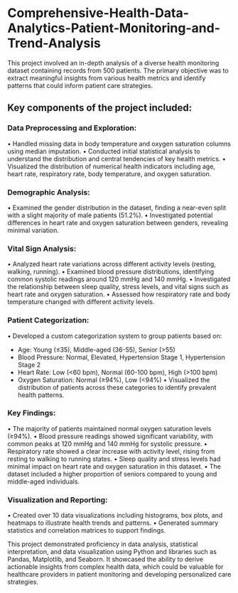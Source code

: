 # Comprehensive-Health-Data-Analytics-Patient-Monitoring-and-Trend-Analysis

This project involved an in-depth analysis of a diverse health monitoring dataset containing records from 500 patients. The primary objective was to extract meaningful insights from various health metrics and identify patterns that could inform patient care strategies.

## Key components of the project included:

### Data Preprocessing and Exploration:
• Handled missing data in body temperature and oxygen saturation columns using median imputation.
• Conducted initial statistical analysis to understand the distribution and central tendencies of key health metrics.
• Visualized the distribution of numerical health indicators including age, heart rate, respiratory rate, body temperature, and oxygen saturation.

### Demographic Analysis:
• Examined the gender distribution in the dataset, finding a near-even split with a slight majority of male patients (51.2%).
• Investigated potential differences in heart rate and oxygen saturation between genders, revealing minimal variation.

### Vital Sign Analysis:
• Analyzed heart rate variations across different activity levels (resting, walking, running).
• Examined blood pressure distributions, identifying common systolic readings around 120 mmHg and 140 mmHg.
• Investigated the relationship between sleep quality, stress levels, and vital signs such as heart rate and oxygen saturation.
• Assessed how respiratory rate and body temperature changed with different activity levels.

### Patient Categorization:
• Developed a custom categorization system to group patients based on:
  - Age: Young (≤35), Middle-aged (36-55), Senior (>55)
  - Blood Pressure: Normal, Elevated, Hypertension Stage 1, Hypertension Stage 2
  - Heart Rate: Low (<60 bpm), Normal (60-100 bpm), High (>100 bpm)
  - Oxygen Saturation: Normal (≥94%), Low (<94%)
• Visualized the distribution of patients across these categories to identify prevalent health patterns.

### Key Findings:
• The majority of patients maintained normal oxygen saturation levels (≥94%).
• Blood pressure readings showed significant variability, with common peaks at 120 mmHg and 140 mmHg for systolic pressure.
• Respiratory rate showed a clear increase with activity level, rising from resting to walking to running states.
• Sleep quality and stress levels had minimal impact on heart rate and oxygen saturation in this dataset.
• The dataset included a higher proportion of seniors compared to young and middle-aged individuals.

### Visualization and Reporting:
• Created over 10 data visualizations including histograms, box plots, and heatmaps to illustrate health trends and patterns.
• Generated summary statistics and correlation matrices to support findings.

This project demonstrated proficiency in data analysis, statistical interpretation, and data visualization using Python and libraries such as Pandas, Matplotlib, and Seaborn. It showcased the ability to derive actionable insights from complex health data, which could be valuable for healthcare providers in patient monitoring and developing personalized care strategies.
